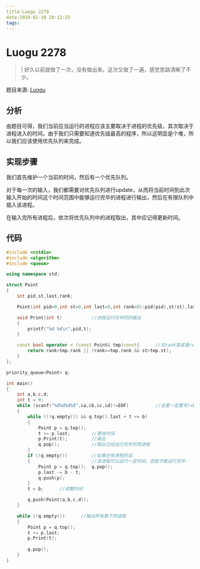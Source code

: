 ```yaml
---
title:Luogu 2278
date:2019-02-10 20:12:25
tags:
---
```


# Luogu 2278
> | 好久以前就做了一次，没有做出来。这次又做了一遍，感觉思路清晰了不少。

<!--more-->

题目来源: [_Luogu_](https://www.luogu.org/problemnew/show/P2278)

## 分析

由题目可得，我们当前应当运行的进程应该主要取决于进程的优先级，其次取决于进程进入的时间。由于我们只需要知道优先级最高的程序，所以这明显是个堆，所以我们应该使用优先队列来完成。

## 实现步骤

我们首先维护一个当前的时间，然后有一个优先队列。

对于每一次的输入，我们都需要对优先队列进行update，从而将当前时间到此次输入开始的时间这个时间范围中能够运行完毕的进程进行输出，然后在有限队列中插入该进程。

在输入完所有进程后，依次将优先队列中的进程取出，其中应记得更新时间。

## 代码
```C++
#include <cstdio>
#include <algorithm>
#include <queue>

using namespace std;

struct Point
{
	int pid,st,last,rank;

	Point(int pid=0,int st=0,int last=0,int rank=0):pid(pid),st(st),last(last),rank(rank)	{}

	void Print(int t)			//进程运行完毕时的输出
	{
		printf("%d %d\n",pid,t);
	}

	const bool operator < (const Point& tmp)const{		//将rank高或者rank相等并且st早的进程排在前面
		return rank<tmp.rank || (rank==tmp.rank && st>tmp.st);
	}
};

priority_queue<Point> q;

int main()
{
	int a,b,c,d;
	int t = 0;
	while (scanf("%d%d%d%d",&a,&b,&c,&d)!=EOF)			//这里一定要写!=EOF,否则可能超时
	{
		while ((!q.empty()) && q.top().last + t <= b)
		{
			Point p = q.top();
			t += p.last;		//更改时间
			p.Print(t);			//输出
			q.pop();			//取出已经运行完毕的而进程
		}
		if (!q.empty())			//如果还有进程的话
		{						//该进程可以运行一定时间，但是不能运行完毕
			Point p = q.top();	q.pop();
			p.last -= b - t;
			q.push(p);
		}
		t = b;		//调整时间

		q.push(Point(a,b,c,d));
	}

	while (!q.empty())		//输出所有剩下的进程
	{
		Point p = q.top();
		t += p.last;
		p.Print(t);
		
		q.pop();
	}
}
```